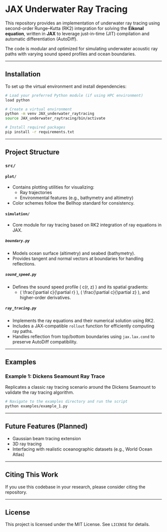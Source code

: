 # JAX Underwater Ray Tracing

This repository provides an implementation of underwater ray tracing using second-order Runge–Kutta (RK2) integration for solving the **Eikonal equation**, written in **JAX** to leverage just-in-time (JIT) compilation and automatic differentiation (AutoDiff).

The code is modular and optimized for simulating underwater acoustic ray paths with varying sound speed profiles and ocean boundaries.

---

## Installation

To set up the virtual environment and install dependencies:

```bash
# Load your preferred Python module (if using HPC environment)
load python

# Create a virtual environment
python -m venv JAX_underwater_raytracing
source JAX_underwater_raytracing/bin/activate

# Install required packages
pip install -r requirements.txt
```

---

## Project Structure

### `src/`

#### `plot/`
- Contains plotting utilities for visualizing:
  - Ray trajectories
  - Environmental features (e.g., bathymetry and altimetry)
- Color schemes follow the Bellhop standard for consistency.

#### `simulation/`

- Core module for ray tracing based on RK2 integration of ray equations in JAX.

##### `boundary.py`
- Models ocean surface (altimetry) and seabed (bathymetry).
- Provides tangent and normal vectors at boundaries for handling reflections.

##### `sound_speed.py`
- Defines the sound speed profile \( c(r, z) \) and its spatial gradients:
  - \( \frac{\partial c}{\partial r} \), \( \frac{\partial c}{\partial z} \), and higher-order derivatives.

##### `ray_tracing.py`
- Implements the ray equations and their numerical solution using RK2.
- Includes a JAX-compatible `rollout` function for efficiently computing ray paths.
- Handles reflection from top/bottom boundaries using `jax.lax.cond` to preserve AutoDiff compatibility.

---

## Examples

### Example 1: Dickens Seamount Ray Trace
Replicates a classic ray tracing scenario around the Dickens Seamount to validate the ray tracing algorithm.

```bash
# Navigate to the examples directory and run the script
python examples/example_1.py
```

---

## Future Features (Planned)
- Gaussian beam tracing extension  
- 3D ray tracing    
- Interfacing with realistic oceanographic datasets (e.g., World Ocean Atlas)

---

## Citing This Work
If you use this codebase in your research, please consider citing the repository.

---

## License
This project is licensed under the MIT License. See `LICENSE` for details.